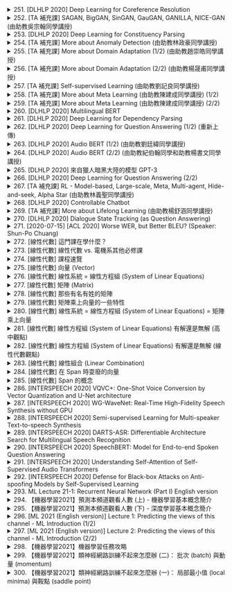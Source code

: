 <details>
<summary>251. [DLHLP 2020] Deep Learning for Coreference Resolution</summary><br>

<a href="https://www.youtube.com/watch?v=2BemmceHKOU" target="_blank">
    <img src="https://img.youtube.com/vi/2BemmceHKOU/maxresdefault.jpg" 
        alt="[Youtube]" width="200">
</a>

# [DLHLP 2020] Deep Learning for Coreference Resolution


</details>

<details>
<summary>252. [TA 補充課] SAGAN, BigGAN, SinGAN, GauGAN, GANILLA, NICE-GAN (由助教吳宗翰同學講授)</summary><br>

<a href="https://www.youtube.com/watch?v=hTNE8iFXEMU" target="_blank">
    <img src="https://img.youtube.com/vi/hTNE8iFXEMU/maxresdefault.jpg" 
        alt="[Youtube]" width="200">
</a>

# [TA 補充課] SAGAN, BigGAN, SinGAN, GauGAN, GANILLA, NICE-GAN (由助教吳宗翰同學講授)


</details>

<details>
<summary>253. [DLHLP 2020] Deep Learning for Constituency Parsing</summary><br>

<a href="https://www.youtube.com/watch?v=pHQ2lcDgoFs" target="_blank">
    <img src="https://img.youtube.com/vi/pHQ2lcDgoFs/maxresdefault.jpg" 
        alt="[Youtube]" width="200">
</a>

# [DLHLP 2020] Deep Learning for Constituency Parsing


</details>

<details>
<summary>254. [TA 補充課] More about Anomaly Detection (由助教林政豪同學講授)</summary><br>

<a href="https://www.youtube.com/watch?v=-C8RUrWb7F8" target="_blank">
    <img src="https://img.youtube.com/vi/-C8RUrWb7F8/maxresdefault.jpg" 
        alt="[Youtube]" width="200">
</a>

# [TA 補充課] More about Anomaly Detection (由助教林政豪同學講授)


</details>

<details>
<summary>255. [TA 補充課] More about Domain Adaptation (1/2) (由助教趙崇皓同學講授)</summary><br>

<a href="https://www.youtube.com/watch?v=gvfLq4sPW4k" target="_blank">
    <img src="https://img.youtube.com/vi/gvfLq4sPW4k/maxresdefault.jpg" 
        alt="[Youtube]" width="200">
</a>

# [TA 補充課] More about Domain Adaptation (1/2) (由助教趙崇皓同學講授)


</details>

<details>
<summary>256. [TA 補充課] More about Domain Adaptation (2/2) (由助教楊晟甫同學講授)</summary><br>

<a href="https://www.youtube.com/watch?v=-DQBMAULXX8" target="_blank">
    <img src="https://img.youtube.com/vi/-DQBMAULXX8/maxresdefault.jpg" 
        alt="[Youtube]" width="200">
</a>

# [TA 補充課] More about Domain Adaptation (2/2) (由助教楊晟甫同學講授)


</details>

<details>
<summary>257. [TA 補充課] Self-supervised Learning (由助教劉記良同學講授)</summary><br>

<a href="https://www.youtube.com/watch?v=ZGnKfoUb7h8" target="_blank">
    <img src="https://img.youtube.com/vi/ZGnKfoUb7h8/maxresdefault.jpg" 
        alt="[Youtube]" width="200">
</a>

# [TA 補充課] Self-supervised Learning (由助教劉記良同學講授)


</details>

<details>
<summary>258. [TA 補充課] More about Meta Learning (由助教陳建成同學講授) (1/2)</summary><br>

<a href="https://www.youtube.com/watch?v=QBbeIsiqw-U" target="_blank">
    <img src="https://img.youtube.com/vi/QBbeIsiqw-U/maxresdefault.jpg" 
        alt="[Youtube]" width="200">
</a>

# [TA 補充課] More about Meta Learning (由助教陳建成同學講授) (1/2)


</details>

<details>
<summary>259. [TA 補充課] More about Meta Learning (由助教陳建成同學講授) (2/2)</summary><br>

<a href="https://www.youtube.com/watch?v=w0-7BO09kdo" target="_blank">
    <img src="https://img.youtube.com/vi/w0-7BO09kdo/maxresdefault.jpg" 
        alt="[Youtube]" width="200">
</a>

# [TA 補充課] More about Meta Learning (由助教陳建成同學講授) (2/2)


</details>

<details>
<summary>260. [DLHLP 2020] Multilingual BERT</summary><br>

<a href="https://www.youtube.com/watch?v=8rDN1jUI82g" target="_blank">
    <img src="https://img.youtube.com/vi/8rDN1jUI82g/maxresdefault.jpg" 
        alt="[Youtube]" width="200">
</a>

# [DLHLP 2020] Multilingual BERT


</details>

<details>
<summary>261. [DLHLP 2020] Deep Learning for Dependency Parsing</summary><br>

<a href="https://www.youtube.com/watch?v=9erBrs-VIqc" target="_blank">
    <img src="https://img.youtube.com/vi/9erBrs-VIqc/maxresdefault.jpg" 
        alt="[Youtube]" width="200">
</a>

# [DLHLP 2020] Deep Learning for Dependency Parsing


</details>

<details>
<summary>262. [DLHLP 2020] Deep Learning for Question Answering (1/2) (重新上傳)</summary><br>

<a href="https://www.youtube.com/watch?v=gRfTfXCe3LA" target="_blank">
    <img src="https://img.youtube.com/vi/gRfTfXCe3LA/maxresdefault.jpg" 
        alt="[Youtube]" width="200">
</a>

# [DLHLP 2020] Deep Learning for Question Answering (1/2) (重新上傳)


</details>

<details>
<summary>263. [DLHLP 2020] Audio BERT (1/2) (由助教劉廷緯同學講授)</summary><br>

<a href="https://www.youtube.com/watch?v=NN9Q9Jhtvvg" target="_blank">
    <img src="https://img.youtube.com/vi/NN9Q9Jhtvvg/maxresdefault.jpg" 
        alt="[Youtube]" width="200">
</a>

# [DLHLP 2020] Audio BERT (1/2) (由助教劉廷緯同學講授)


</details>

<details>
<summary>264. [DLHLP 2020] Audio BERT (2/2) (由助教紀伯翰同學和助教楊書文同學講授)</summary><br>

<a href="https://www.youtube.com/watch?v=0KNvAYb1emQ" target="_blank">
    <img src="https://img.youtube.com/vi/0KNvAYb1emQ/maxresdefault.jpg" 
        alt="[Youtube]" width="200">
</a>

# [DLHLP 2020] Audio BERT (2/2) (由助教紀伯翰同學和助教楊書文同學講授)


</details>

<details>
<summary>265. [DLHLP 2020] 來自獵人暗黑大陸的模型 GPT-3</summary><br>

<a href="https://www.youtube.com/watch?v=DOG1L9lvsDY" target="_blank">
    <img src="https://img.youtube.com/vi/DOG1L9lvsDY/maxresdefault.jpg" 
        alt="[Youtube]" width="200">
</a>

# [DLHLP 2020] 來自獵人暗黑大陸的模型 GPT-3


</details>

<details>
<summary>266. [DLHLP 2020] Deep Learning for Question Answering (2/2)</summary><br>

<a href="https://www.youtube.com/watch?v=h_Lptoq8spQ" target="_blank">
    <img src="https://img.youtube.com/vi/h_Lptoq8spQ/maxresdefault.jpg" 
        alt="[Youtube]" width="200">
</a>

# [DLHLP 2020] Deep Learning for Question Answering (2/2)


</details>

<details>
<summary>267. [TA 補充課] RL - Model-based, Large-scale, Meta, Multi-agent, Hide-and-seek, Alpha Star (由助教林義聖同學講授)</summary><br>

<a href="https://www.youtube.com/watch?v=ZR2AZgupIpc" target="_blank">
    <img src="https://img.youtube.com/vi/ZR2AZgupIpc/maxresdefault.jpg" 
        alt="[Youtube]" width="200">
</a>

# [TA 補充課] RL - Model-based, Large-scale, Meta, Multi-agent, Hide-and-seek, Alpha Star (由助教林義聖同學講授)


</details>

<details>
<summary>268. [DLHLP 2020] Controllable Chatbot</summary><br>

<a href="https://www.youtube.com/watch?v=mk6v2raVGfk" target="_blank">
    <img src="https://img.youtube.com/vi/mk6v2raVGfk/maxresdefault.jpg" 
        alt="[Youtube]" width="200">
</a>

# [DLHLP 2020] Controllable Chatbot


</details>

<details>
<summary>269. [TA 補充課] More about Lifelong Learning (由助教楊舒涵同學講授)</summary><br>

<a href="https://www.youtube.com/watch?v=SX6_1-mvkWk" target="_blank">
    <img src="https://img.youtube.com/vi/SX6_1-mvkWk/maxresdefault.jpg" 
        alt="[Youtube]" width="200">
</a>

# [TA 補充課] More about Lifelong Learning (由助教楊舒涵同學講授)


</details>

<details>
<summary>270. [DLHLP 2020] Dialogue State Tracking (as Question Answering)</summary><br>

<a href="https://www.youtube.com/watch?v=tRDF_w700Uw" target="_blank">
    <img src="https://img.youtube.com/vi/tRDF_w700Uw/maxresdefault.jpg" 
        alt="[Youtube]" width="200">
</a>

# [DLHLP 2020] Dialogue State Tracking (as Question Answering)


</details>

<details>
<summary>271. [2020-07-15] [ACL 2020] Worse WER, but Better BLEU? (Speaker: Shun-Po Chuang)</summary><br>

<a href="https://www.youtube.com/watch?v=OybkIdSNKSc" target="_blank">
    <img src="https://img.youtube.com/vi/OybkIdSNKSc/maxresdefault.jpg" 
        alt="[Youtube]" width="200">
</a>

# [ACL 2020] Worse WER, but Better BLEU? (Speaker: Shun-Po Chuang)

# 文章整理與結構化分析

## 核心主題  
- 語音翻譯（Speech Translation, ST）：研究如何將來源語言的語音轉換為目標語言的文字。  
- 多任務學習在語音翻譯中的應用：探討語音識別和翻譯之間的關聯性，特別是.semantic information的重要性。  

---

## 主要觀念  
1. **多任務學習（Multi-task Learning）**：在同一模型中同時學習語音識別和翻譯任務。  
2. **藍分數（BLEU Score）和字錯率（Word Error Rate,WER）**：分別用於衡量翻譯質量和語音識別質量，但二者之間並無直接 correlation。  
3. **語義信息的重要性**： semantic information可能比純粹的語音識別質量更影響最終翻譯質量。  

---

## 問題與原因  
1. **問題**：傳統的WER指標無法充分反映語音翻譯模型的性能，因為高WER的結果可能在語義上更接近 ground truth。  
   - 原因：WER主要衡量字面級別的相似性，忽略了semantic context的重要性。  
2. **挑戰**：多任務學習中，如何有效整合語音識別和翻譯模塊，提升整體性能。  

---

## 解決方法  
1. **引入Word Embeddings（詞嵌入）**：利用預訓練的詞嵌入（如WordNet或大型文本數據訓練的向量），捕獲 semantic 和 syntactic信息。  
2. **.semantic Information的利用**：在多任務模型中，將hidden state與word embeddings進行相似度計算，作為語義信息的參考。  
3. **Cosine Similarity**：使用.Cosine similarity衡量hidden state和word embeddings之間的相似性，並通過Softmax函數得到概率分佈。  

---

## 優化方式  
1. **模型結構**：提出一種三元組結構（Encoder-Decoder架構），讓源語言解碼器和目標語言解碼器共享隱藏狀態（hidden state）。  
2. **訓練目標**：改進原來的多任務損失函數，引入cosine相似度作為語義信息的衡量指標。  
3. **數據需求**：使用單語文本數據訓練word embeddings，降低對平行語料庫的依賴。  

---

## 結論與實驗結果  
1. **翻譯質量提升**：使用cosine softmax方法後，BLEU分數顯著提高，表明語義信息在翻譯中起重要作用。  
2. **WER的局限性**：低WER並不總是對應高翻譯質量，語義信息的融入能更好地平衡兩者。  
3. **模型性能**：提出的多任務模型在BLEU分數和WER指標上均達到最佳效果，證明了semantic information的有效性。  

---

## 展望  
- 進一步研究如何更有效地整合語音識別和翻譯模塊，提升多語言環境下的語音翻譯性能。  
- 探索其他semantic信息捕獲方式（如使用更大規模的 pretrained models）。
</details>

<details>
<summary>272. [線性代數] 這門課在學什麼？</summary><br>

<a href="https://www.youtube.com/watch?v=SNT7LAGsLDY" target="_blank">
    <img src="https://img.youtube.com/vi/SNT7LAGsLDY/maxresdefault.jpg" 
        alt="[Youtube]" width="200">
</a>

# [線性代數] 這門課在學什麼？


</details>

<details>
<summary>273. [線性代數] 線性代數 vs. 電機系其他必修課</summary><br>

<a href="https://www.youtube.com/watch?v=sc7dicXFoZE" target="_blank">
    <img src="https://img.youtube.com/vi/sc7dicXFoZE/maxresdefault.jpg" 
        alt="[Youtube]" width="200">
</a>

# [線性代數] 線性代數 vs. 電機系其他必修課


</details>

<details>
<summary>274. [線性代數] 課程速覽</summary><br>

<a href="https://www.youtube.com/watch?v=J-U_zKg15f4" target="_blank">
    <img src="https://img.youtube.com/vi/J-U_zKg15f4/maxresdefault.jpg" 
        alt="[Youtube]" width="200">
</a>

# [線性代數] 課程速覽


</details>

<details>
<summary>275. [線性代數] 向量 (Vector)</summary><br>

<a href="https://www.youtube.com/watch?v=I3hyvWN78Is" target="_blank">
    <img src="https://img.youtube.com/vi/I3hyvWN78Is/maxresdefault.jpg" 
        alt="[Youtube]" width="200">
</a>

# [線性代數] 向量 (Vector)


</details>

<details>
<summary>276. [線性代數] 線性系統 = 線性方程組 (System of Linear Equations)</summary><br>

<a href="https://www.youtube.com/watch?v=Ww3eAfLZjME" target="_blank">
    <img src="https://img.youtube.com/vi/Ww3eAfLZjME/maxresdefault.jpg" 
        alt="[Youtube]" width="200">
</a>

# [線性代數] 線性系統 = 線性方程組 (System of Linear Equations)


</details>

<details>
<summary>277. [線性代數] 矩陣 (Matrix)</summary><br>

<a href="https://www.youtube.com/watch?v=7qwaAhcD2og" target="_blank">
    <img src="https://img.youtube.com/vi/7qwaAhcD2og/maxresdefault.jpg" 
        alt="[Youtube]" width="200">
</a>

# [線性代數] 矩陣 (Matrix)


</details>

<details>
<summary>278. [線性代數] 那些有名有姓的矩陣</summary><br>

<a href="https://www.youtube.com/watch?v=cf-WpQX70Vs" target="_blank">
    <img src="https://img.youtube.com/vi/cf-WpQX70Vs/maxresdefault.jpg" 
        alt="[Youtube]" width="200">
</a>

# [線性代數] 那些有名有姓的矩陣


</details>

<details>
<summary>279. [線性代數] 矩陣乘上向量的一些特性</summary><br>

<a href="https://www.youtube.com/watch?v=OMdCNhJp60M" target="_blank">
    <img src="https://img.youtube.com/vi/OMdCNhJp60M/maxresdefault.jpg" 
        alt="[Youtube]" width="200">
</a>

# [線性代數] 矩陣乘上向量的一些特性


</details>

<details>
<summary>280. [線性代數] 線性系統 = 線性方程組 (System of Linear Equations) = 矩陣乘上向量</summary><br>

<a href="https://www.youtube.com/watch?v=6wPSfjwm_qk" target="_blank">
    <img src="https://img.youtube.com/vi/6wPSfjwm_qk/maxresdefault.jpg" 
        alt="[Youtube]" width="200">
</a>

# [線性代數] 線性系統 = 線性方程組 (System of Linear Equations) = 矩陣乘上向量


</details>

<details>
<summary>281. [線性代數] 線性方程組 (System of Linear Equations) 有解還是無解 (高中觀點)</summary><br>

<a href="https://www.youtube.com/watch?v=zchDGSfr_yU" target="_blank">
    <img src="https://img.youtube.com/vi/zchDGSfr_yU/maxresdefault.jpg" 
        alt="[Youtube]" width="200">
</a>

# [線性代數] 線性方程組 (System of Linear Equations) 有解還是無解 (高中觀點)


</details>

<details>
<summary>282. [線性代數] 線性方程組 (System of Linear Equations) 有解還是無解 (線性代數觀點)</summary><br>

<a href="https://www.youtube.com/watch?v=OHgibs_pDN8" target="_blank">
    <img src="https://img.youtube.com/vi/OHgibs_pDN8/maxresdefault.jpg" 
        alt="[Youtube]" width="200">
</a>

# [線性代數] 線性方程組 (System of Linear Equations) 有解還是無解 (線性代數觀點)


</details>

<details>
<summary>283. [線性代數] 線性組合 (Linear Combination)</summary><br>

<a href="https://www.youtube.com/watch?v=pZfvmcjIrpE" target="_blank">
    <img src="https://img.youtube.com/vi/pZfvmcjIrpE/maxresdefault.jpg" 
        alt="[Youtube]" width="200">
</a>

# [線性代數] 線性組合 (Linear Combination)


</details>

<details>
<summary>284. [線性代數] 在 Span 時耍廢的向量</summary><br>

<a href="https://www.youtube.com/watch?v=-zIPQ8hcsps" target="_blank">
    <img src="https://img.youtube.com/vi/-zIPQ8hcsps/maxresdefault.jpg" 
        alt="[Youtube]" width="200">
</a>

# [線性代數] 在 Span 時耍廢的向量


</details>

<details>
<summary>285. [線性代數] Span 的概念</summary><br>

<a href="https://www.youtube.com/watch?v=FEnFCtNILtI" target="_blank">
    <img src="https://img.youtube.com/vi/FEnFCtNILtI/maxresdefault.jpg" 
        alt="[Youtube]" width="200">
</a>

# [線性代數] Span 的概念


</details>

<details>
<summary>286. [INTERSPEECH 2020] VQVC+: One-Shot Voice Conversion by Vector Quantization and U-Net architecture</summary><br>

<a href="https://www.youtube.com/watch?v=JWGVfVSvQwc" target="_blank">
    <img src="https://img.youtube.com/vi/JWGVfVSvQwc/maxresdefault.jpg" 
        alt="[Youtube]" width="200">
</a>

# [INTERSPEECH 2020] VQVC+: One-Shot Voice Conversion by Vector Quantization and U-Net architecture


</details>

<details>
<summary>287. [INTERSPEECH 2020] WG-WaveNet: Real-Time High-Fidelity Speech Synthesis without GPU</summary><br>

<a href="https://www.youtube.com/watch?v=rsbT7X2-g7E" target="_blank">
    <img src="https://img.youtube.com/vi/rsbT7X2-g7E/maxresdefault.jpg" 
        alt="[Youtube]" width="200">
</a>

# [INTERSPEECH 2020] WG-WaveNet: Real-Time High-Fidelity Speech Synthesis without GPU


</details>

<details>
<summary>288. [INTERSPEECH 2020]  Semi-supervised Learning for Multi-speaker Text-to-speech Synthesis</summary><br>

<a href="https://www.youtube.com/watch?v=3b1S20iVyMY" target="_blank">
    <img src="https://img.youtube.com/vi/3b1S20iVyMY/maxresdefault.jpg" 
        alt="[Youtube]" width="200">
</a>

# [INTERSPEECH 2020]  Semi-supervised Learning for Multi-speaker Text-to-speech Synthesis


</details>

<details>
<summary>289. [INTERSPEECH 2020] DARTS-ASR: Differentiable Architecture Search for Multilingual Speech Recognition</summary><br>

<a href="https://www.youtube.com/watch?v=rztqT8RXyuI" target="_blank">
    <img src="https://img.youtube.com/vi/rztqT8RXyuI/maxresdefault.jpg" 
        alt="[Youtube]" width="200">
</a>

# [INTERSPEECH 2020] DARTS-ASR: Differentiable Architecture Search for Multilingual Speech Recognition


</details>

<details>
<summary>290. [INTERSPEECH 2020] SpeechBERT: Model for End-to-end Spoken Question Answering</summary><br>

<a href="https://www.youtube.com/watch?v=7mf7nSh8dGE" target="_blank">
    <img src="https://img.youtube.com/vi/7mf7nSh8dGE/maxresdefault.jpg" 
        alt="[Youtube]" width="200">
</a>

# [INTERSPEECH 2020] SpeechBERT: Model for End-to-end Spoken Question Answering


</details>

<details>
<summary>291. [INTERSPEECH 2020] Understanding Self-Attention of Self-Supervised Audio Transformers</summary><br>

<a href="https://www.youtube.com/watch?v=RJq_B416V1Q" target="_blank">
    <img src="https://img.youtube.com/vi/RJq_B416V1Q/maxresdefault.jpg" 
        alt="[Youtube]" width="200">
</a>

# [INTERSPEECH 2020] Understanding Self-Attention of Self-Supervised Audio Transformers


</details>

<details>
<summary>292. [INTERSPEECH 2020] Defense for Black-box Attacks on Anti-spoofing Models by Self-Supervised Learning</summary><br>

<a href="https://www.youtube.com/watch?v=k81atCYWpzg" target="_blank">
    <img src="https://img.youtube.com/vi/k81atCYWpzg/maxresdefault.jpg" 
        alt="[Youtube]" width="200">
</a>

# [INTERSPEECH 2020] Defense for Black-box Attacks on Anti-spoofing Models by Self-Supervised Learning


</details>

<details>
<summary>293. ML Lecture 21-1: Recurrent Neural Network (Part I) English version</summary><br>

<a href="https://www.youtube.com/watch?v=Jjy6ER0bHv8" target="_blank">
    <img src="https://img.youtube.com/vi/Jjy6ER0bHv8/maxresdefault.jpg" 
        alt="[Youtube]" width="200">
</a>

# ML Lecture 21-1: Recurrent Neural Network (Part I) English version


</details>

<details>
<summary>294. 【機器學習2021】預測本頻道觀看人數 (上) - 機器學習基本概念簡介</summary><br>

<a href="https://www.youtube.com/watch?v=Ye018rCVvOo" target="_blank">
    <img src="https://img.youtube.com/vi/Ye018rCVvOo/maxresdefault.jpg" 
        alt="[Youtube]" width="200">
</a>

# 【機器學習2021】預測本頻道觀看人數 (上) - 機器學習基本概念簡介


</details>

<details>
<summary>295. 【機器學習2021】預測本頻道觀看人數 (下) - 深度學習基本概念簡介</summary><br>

<a href="https://www.youtube.com/watch?v=bHcJCp2Fyxs" target="_blank">
    <img src="https://img.youtube.com/vi/bHcJCp2Fyxs/maxresdefault.jpg" 
        alt="[Youtube]" width="200">
</a>

# 【機器學習2021】預測本頻道觀看人數 (下) - 深度學習基本概念簡介


</details>

<details>
<summary>296. [ML 2021 (English version)] Lecture 1: Predicting the views of this channel - ML Introduction (1/2)</summary><br>

<a href="https://www.youtube.com/watch?v=Y87Ct23H3Kw" target="_blank">
    <img src="https://img.youtube.com/vi/Y87Ct23H3Kw/maxresdefault.jpg" 
        alt="[Youtube]" width="200">
</a>

# [ML 2021 (English version)] Lecture 1: Predicting the views of this channel - ML Introduction (1/2)


</details>

<details>
<summary>297. [ML 2021 (English version)] Lecture 2: Predicting the views of this channel - ML Introduction (2/2)</summary><br>

<a href="https://www.youtube.com/watch?v=O69EqgzUl9U" target="_blank">
    <img src="https://img.youtube.com/vi/O69EqgzUl9U/maxresdefault.jpg" 
        alt="[Youtube]" width="200">
</a>

# [ML 2021 (English version)] Lecture 2: Predicting the views of this channel - ML Introduction (2/2)


</details>

<details>
<summary>298. 【機器學習2021】機器學習任務攻略</summary><br>

<a href="https://www.youtube.com/watch?v=WeHM2xpYQpw" target="_blank">
    <img src="https://img.youtube.com/vi/WeHM2xpYQpw/maxresdefault.jpg" 
        alt="[Youtube]" width="200">
</a>

# 【機器學習2021】機器學習任務攻略


</details>

<details>
<summary>299. 【機器學習2021】類神經網路訓練不起來怎麼辦 (二)： 批次 (batch) 與動量 (momentum)</summary><br>

<a href="https://www.youtube.com/watch?v=zzbr1h9sF54" target="_blank">
    <img src="https://img.youtube.com/vi/zzbr1h9sF54/maxresdefault.jpg" 
        alt="[Youtube]" width="200">
</a>

# 【機器學習2021】類神經網路訓練不起來怎麼辦 (二)： 批次 (batch) 與動量 (momentum)


</details>

<details>
<summary>300. 【機器學習2021】類神經網路訓練不起來怎麼辦 (一)： 局部最小值 (local minima) 與鞍點 (saddle point)</summary><br>

<a href="https://www.youtube.com/watch?v=QW6uINn7uGk" target="_blank">
    <img src="https://img.youtube.com/vi/QW6uINn7uGk/maxresdefault.jpg" 
        alt="[Youtube]" width="200">
</a>

# 【機器學習2021】類神經網路訓練不起來怎麼辦 (一)： 局部最小值 (local minima) 與鞍點 (saddle point)


</details>

